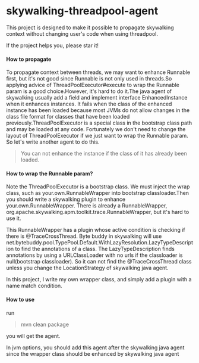# skywalking-threadpool-agent

This project is designed to make it possible to propagate skywalking context without changing user's code when using threadpool.

If the project helps you, please star it!

#### How to propagate

To propagate context between threads, we may want to enhance Runnable first, but it's not good since Runnable is not only 
used in threads.So applying advice of ThreadPoolExecutor#execute to wrap the Runnable param is a good choice.However, it's hard to do 
it.The java agent of skywalking usually add a field and implement interface EnhancedInstance when it enhances instances.
It fails when the class of the enhanced instance has been loaded because most JVMs do not allow changes in the class 
file format for classes that have been loaded previously.ThreadPoolExecutor is a special class in the bootstrap class 
path and may be loaded at any code. Fortunately we don't need to change the layout of ThreadPoolExecutor if we just want 
to wrap the Runnable param. So let's write another agent to do this.

> You can not enhance the instance if the class of it has already been loaded.



#### How to wrap the Runnable param?

Note the ThreadPoolExecutor is a bootstrap class. We must inject the wrap class, such as your.own.RunnableWrapper into 
bootstrap classloader.Then you should write a skywalking plugin to enhance your.own.RunnableWrapper. There is already a 
RunnableWrapper, org.apache.skywalking.apm.toolkit.trace.RunnableWrapper, but it's hard to use it.

This RunnableWrapper has a plugin whose active condition is checking if there is @TraceCrossThread. Byte buddy in 
skywalking will use net.bytebuddy.pool.TypePool.Default.WithLazyResolution.LazyTypeDescription to find the annotations 
of a class. The LazyTypeDescription finds annotations by using a URLClassLoader with no urls if the classloader is 
null(bootstrap classloader). So it can not find the @TraceCrossThread class unless you change the LocationStrategy of 
skywalking java agent.

In this project, I write my own wrapper class, and simply add a plugin with a name match condition.

#### How to use

run 

> mvn clean package

you will get the agent.

In jvm options, you should add this agent after the skywalking java agent since the wrapper class should be enhanced 
by skywalking java agent




